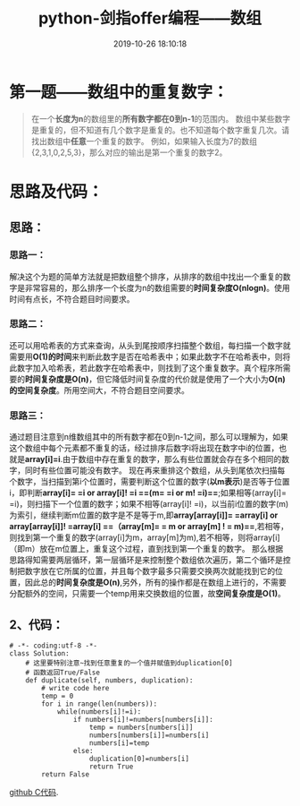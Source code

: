 ﻿---
title: python-剑指offer编程——数组
date: 2019-10-26 18:10:18
tags:
 - python
 - 求职
 - 剑指offer
categories:
 - 求职
mathjax: true
---

# 第一题——数组中的重复数字：
>在一个**长度为n**的数组里的**所有数字都在0到n-1**的范围内。 数组中某些数字是重复的，但不知道有几个数字是重复的。也不知道每个数字重复几次。请找出数组中**任意**一个重复的数字。 例如，如果输入长度为7的数组{2,3,1,0,2,5,3}，那么对应的输出是第一个重复的数字2。

# 思路及代码：
## 思路：
### 思路一：
解决这个为题的简单方法就是把数组整个排序，从排序的数组中找出一个重复的数字是非常容易的，那么排序一个长度为n的数组需要的**时间复杂度O(nlogn)**。使用时间有点长，不符合题目时间要求。
### 思路二：
还可以用哈希表的方式来查询，从头到尾按顺序扫描整个数组，每扫描一个数字就需要用**O(1)的时间**来判断此数字是否在哈希表中；如果此数字不在哈希表中，则将此数字加入哈希表，若此数字在哈希表中，则找到了这个重复数字。真个程序所需要的**时间复杂度是O(n)**，但它降低时间复杂度的代价就是使用了一个大小为**O(n)的空间复杂度**。所用空间大，不符合题目空间要求。
### 思路三：
通过题目注意到n维数组其中的所有数字都在0到n-1之间，那么可以理解为，如果这个数组中每个元素都不重复的话，经过排序后数字i将出现在数字中i的位置，也就是**array[i]=i**.由于数组中存在重复的数字，那么有些位置就会存在多个相同的数字，同时有些位置可能没有数字。
		  现在再来重排这个数组，从头到尾依次扫描每个数字，当扫描到第i个位置时，需要判断这个位置的数字(**以m表示**)是否等于位置i，即判断**array[i]= =i or array[i]! =i ==(m= =i or m! =i)==**;如果相等(array[i]= =i)，则扫描下一个位置的数字；如果不相等(array[i]! =i)，以当前i位置的数字(m)为索引，继续判断m位置的数字是不是等于m,即**array[array[i]]= =array[i] or array[array[i]]! =array[i] ==（array[m]= = m or array[m] ! = m)==**,若相等，则找到第一个重复的数字(array[i]为m，array[m]为m),若不相等，则将array[i]（即m）放在m位置上，重复这个过程，直到找到第一个重复的数字。
那么根据思路得知需要两层循环，第一层循环是来控制整个数组依次遍历，第二个循环是控制把数字放在它所属的位置，并且每个数字最多只需要交换两次就能找到它的位置，因此总的**时间复杂度是O(n)**,另外，所有的操作都是在数组上进行的，不需要分配额外的空间，只需要一个temp用来交换数组的位置，故**空间复杂度是O(1)**。
## 2、代码：

```
# -*- coding:utf-8 -*-
class Solution:
    # 这里要特别注意~找到任意重复的一个值并赋值到duplication[0]
    # 函数返回True/False
    def duplicate(self, numbers, duplication):
        # write code here
        temp = 0
        for i in range(len(numbers)):
            while(numbers[i]!=i):
                if numbers[i]!=numbers[numbers[i]]:
                    temp = numbers[numbers[i]]
                    numbers[numbers[i]]=numbers[i]
                    numbers[i]=temp
                else:
                    duplication[0]=numbers[i]
                    return True
        return False
```
[github C代码](https://github.com/zhedahht/CodingInterviewChinese2/tree/master/03_01_DuplicationInArray).

